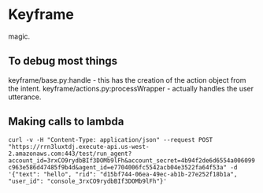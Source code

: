 # Keyframe

magic.

## To debug most things

keyframe/base.py:handle - this has the creation of the action object from the intent.
keyframe/actions.py:processWrapper - actually handles the user utterance.

## Making calls to lambda
`curl -v -H "Content-Type: application/json" --request POST "https://rrn3luxtdj.execute-api.us-west-2.amazonaws.com:443/test/run_agent?account_id=3rxCO9rydbBIf3DOMb9lFh&account_secret=4b94f2de6d6554a006099c963e586d47485f9b4d&agent_id=e7704006fc5542acb04e3522fa64f53a" -d '{"text": "hello", "rid": "d15bf744-06ea-49ec-ab1b-27e252f18b1a", "user_id": "console_3rxCO9rydbBIf3DOMb9lFh"}'
`
